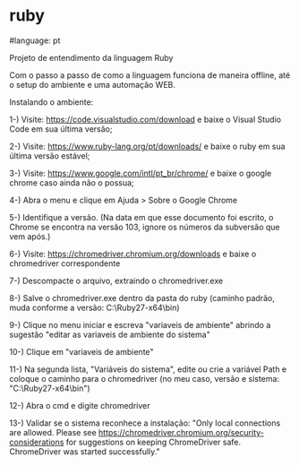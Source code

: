 # ruby
#language: pt


Projeto de entendimento da linguagem Ruby

Com o passo a passo de como a linguagem funciona de maneira offline, até o setup do ambiente e uma automação WEB.

Instalando o ambiente:

1-) Visite: https://code.visualstudio.com/download e baixe o Visual Studio Code em sua última versão;

2-) Visite: https://www.ruby-lang.org/pt/downloads/ e baixe o ruby em sua última versão estável;

3-) Visite: https://www.google.com/intl/pt_br/chrome/ e baixe o google chrome caso ainda não o possua;

4-) Abra o menu e clique em Ajuda > Sobre o Google Chrome

5-) Identifique a versão. (Na data em que esse documento foi escrito, o Chrome se encontra na versão 103, ignore os números da subversão que vem após.)

6-) Visite: https://chromedriver.chromium.org/downloads e baixe o chromedriver correspondente

7-) Descompacte o arquivo, extraindo o chromedriver.exe

8-) Salve o chromedriver.exe dentro da pasta do ruby (caminho padrão, muda conforme a versão: C:\Ruby27-x64\bin)

9-) Clique no menu iniciar e escreva "variaveis de ambiente" abrindo a sugestão "editar as variaveis de ambiente do sistema"

10-) Clique em "variaveis de ambiente"

11-) Na segunda lista, "Variáveis do sistema", edite ou crie a variável Path e coloque o caminho para o chromedriver (no meu caso, versão e sistema: "C:\Ruby27-x64\bin")

12-) Abra o cmd e digite chromedriver

13-) Validar se o sistema reconhece a instalação: "Only local connections are allowed.
Please see https://chromedriver.chromium.org/security-considerations for suggestions on keeping ChromeDriver safe.
ChromeDriver was started successfully."
